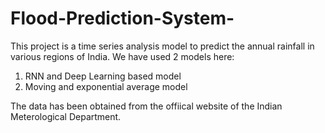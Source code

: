 # Flood-Prediction-System-
This project is a time series analysis model to predict the annual rainfall in various regions of India.
We have used 2 models here:
1. RNN and Deep Learning based model
2. Moving and exponential average model

The data has been obtained from the offiical website of the Indian Meterological Department.
